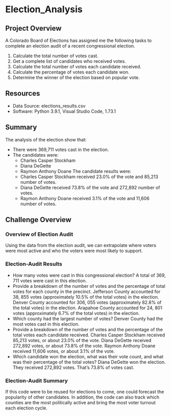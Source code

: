 # Election_Analysis

## Project Overview
A Colorado Board of Elections has assigned me the following tasks to complete an election audit of a recent congressional election.

1. Calculate the total number of votes cast.
2. Get a complete list of candidates who received votes.
3. Calculate the total number of votes each candidate received.
4. Calculate the percentage of votes each candidate won.
5. Determine the winner of the election based on popular vote.

## Resources
- Data Source: elections_results.csv
- Software: Python 3.9.1, Visual Studio Code, 1.73.1

## Summary
The analysis of the election show that:
- There were 369,711 votes cast in the election.
- The candidates were:
  - Charles Casper Stockham
  - Diana DeGette
  - Raymon Anthony Doane
The candidate results were:
  - Charles Casper Stockham received 23.0% of the vote and 85,213 number of votes.
  - Diana DeGette received 73.8% of the vote and 272,892 number of votes.
  - Raymon Anthony Doane received 3.1% of the vote and 11,606 number of votes.
  
## Challenge Overview
### Overview of Election Audit
Using the data from the election audit, we can extrapolate where voters were most active and who the voters were most likely to support.
### Election-Audit Results
-	How many votes were cast in this congressional election?
A total of 369, 711 votes were cast in this election.
-	Provide a breakdown of the number of votes and the percentage of total votes for each county in the precinct.
Jefferson County accounted for 38, 855 votes (approximately 10.5% of the total votes) in the election. Denver County accounted for 306, 055 votes (approximately 82.8% of the total votes) in the election. Arapahoe County accounted for 24, 801 votes (approximately 6.7% of the total votes) in the election.
-	Which county had the largest number of votes?
Denver County had the most votes cast in this election.
-	Provide a breakdown of the number of votes and the percentage of the total votes each candidate received.
Charles Casper Stockham received 85,213 votes, or about 23.0% of the vote. Diana DeGette received 272,892 votes, or about 73.8% of the vote. Raymon Anthony Doane received 11,606 votes, or about 3.1% of the vote.
-	Which candidate won the election, what was their vote count, and what was their percentage of the total votes?
Diana DeGette won the election. They received 272,892 votes. That’s 73.8% of votes cast.
### Election-Audit Summary
If this code were to be reused for elections to come, one could forecast the popularity of other candidates. In addition, the code can also track which counties are the most politically active and bring the most voter turnout each election cycle.
